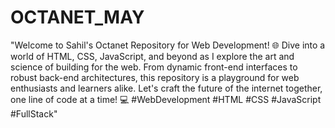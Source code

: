 # OCTANET_MAY
"Welcome to Sahil's Octanet Repository for Web Development! 🌐 Dive into a world of HTML, CSS, JavaScript, and beyond as I explore the art and science of building for the web. From dynamic front-end interfaces to robust back-end architectures, this repository is a playground for web enthusiasts and learners alike. Let's craft the future of the internet together, one line of code at a time! 💻 #WebDevelopment #HTML #CSS #JavaScript #FullStack"


